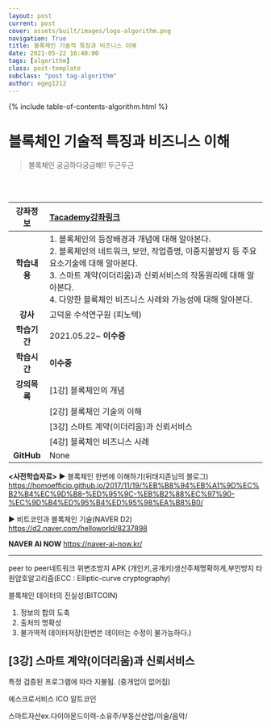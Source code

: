 ```yaml
---
layout: post
current: post
cover: assets/built/images/logo-algorithm.png
navigation: True
title: 블록체인 기술적 특징과 비즈니스 이해
date: 2021-05-22 16:40:00
tags: [algorithm]
class: post-template
subclass: "post tag-algorithm"
author: egeg1212
---
```


{% include table-of-contents-algorithm.html %}

# 블록체인 기술적 특징과 비즈니스 이해

> 블록체인 궁금하다궁금해!! 두근두근

<br><br>

| **강좌정보** | [Tacademy강좌링크](https://tacademy.skplanet.com/live/player/onlineLectureDetail.action?seq=139)                                                                                                                                                                            |
| :----------: | :-------------------------------------------------------------------------------------------------------------------------------------------------------------------------------------------------------------------------------------------------------------------------- |
| **학습내용** | 1. 블록체인의 등장배경과 개념에 대해 알아본다.<br>2. 블록체인의 네트워크, 보안, 작업증명, 이중지불방지 등 주요 요소기술에 대해 알아본다.<br>3. 스마트 계약(이더리움)과 신뢰서비스의 작동원리에 대해 알아본다.<br>4. 다양한 블록체인 비즈니스 사례와 가능성에 대해 알아본다. |
|   **강사**   | 고덕윤 수석연구원 (피노텍)                                                                                                                                                                                                                                                  |
| **학습기간** | 2021.05.22~ **이수중**                                                                                                                                                                                                                                                      |
| **학습시간** | **이수중**                                                                                                                                                                                                                                                                  |
| **강의목록** | [1강] 블록체인의 개념                                                                                                                                                                                                                                                       |
|              | [2강] 블록체인 기술의 이해                                                                                                                                                                                                                                                  |
|              | [3강] 스마트 계약(이더리움)과 신뢰서비스                                                                                                                                                                                                                                    |
|              | [4강] 블록체인 비즈니스 사례                                                                                                                                                                                                                                                |
|  **GitHub**  | None                                                                                                                                                                                                                                                                        |

**<사전학습자료>**
▶ 블록체인 한번에 이해하기(뒤태지존님의 블로그)
<https://homoefficio.github.io/2017/11/19/%EB%B8%94%EB%A1%9D%EC%B2%B4%EC%9D%B8-%ED%95%9C-%EB%B2%88%EC%97%90-%EC%9D%B4%ED%95%B4%ED%95%98%EA%B8%B0/>

▶ 비트코인과 블록체인 기술(NAVER D2)
<https://d2.naver.com/helloworld/8237898>

**NAVER AI NOW**
<https://naver-ai-now.kr/>

---

peer to peer네트워크 위변조방지
APK (개인키,공개키)생산주체명확하게,부인방지
타원암호알고리즘(ECC : Elliptic-curve cryptography)

블록체인 데이터의 진실성(BITCOIN)

1. 정보의 합의 도축
2. 출처의 명확성
3. 불가역적 데이터저장(한번쓴 데이터는 수정이 불가능하다.)

## [3강] 스마트 계약(이더리움)과 신뢰서비스

특정 검증된 프로그램에 따라 지불됨.
(중개업이 없어짐)

에스크로서비스
ICO
알트코인

스마트자산ex.다이아몬드이력-소유주/부동산산업/미술/음악/
